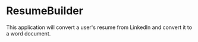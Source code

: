 # ResumeBuilder
This application will convert a user's resume from LinkedIn and convert it to a word document. 